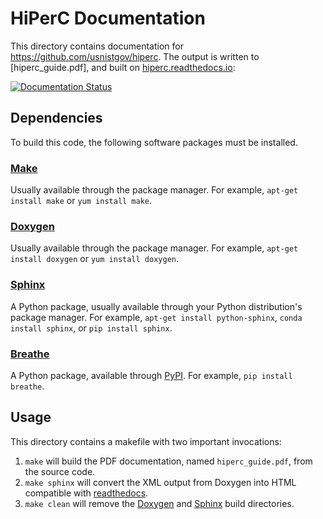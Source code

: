 # HiPerC Documentation

This directory contains documentation for https://github.com/usnistgov/hiperc.
The output is written to [hiperc_guide.pdf],
and built on [hiperc.readthedocs.io][_rtd]:

[![Documentation Status](https://readthedocs.org/projects/hiperc/badge/?version=latest)](http://hiperc.readthedocs.io/en/latest/?badge=latest)

## Dependencies

To build this code, the following software packages must be installed.

### [Make][_make]
Usually available through the package manager. For example,
```apt-get install make``` or ```yum install make```.

### [Doxygen][_doxygen]
Usually available through the package manager. For example,
```apt-get install doxygen``` or ```yum install doxygen```.

### [Sphinx][_sphinx]
A Python package, usually available through your Python distribution's package
manager. For example, ```apt-get install python-sphinx```,
```conda install sphinx```, or ```pip install sphinx```.

### [Breathe][_breathe]
A Python package, available through [PyPI][_pypi]. For example,
```pip install breathe```.

## Usage

This directory contains a makefile with two important invocations:
 1. ```make``` will build the PDF documentation, named
    ```hiperc_guide.pdf```, from the source code.
 2. ```make sphinx``` will convert the XML output from Doxygen into HTML
    compatible with [readthedocs][_rtd].
 3. ```make clean``` will remove the [Doxygen][_doxygen] and [Sphinx][_sphinx]
    build directories.

[_breathe]: https://breathe.readthedocs.io
[_doxygen]: http://www.stack.nl/~dimitri/doxygen
[_make]:    https://www.gnu.org/software/make
[_pypi]:    https://pypi.python.org/pypi
[_rtd]:     https://hiperc.readthedocs.io
[_sphinx]:  http://www.sphinx-doc.org
